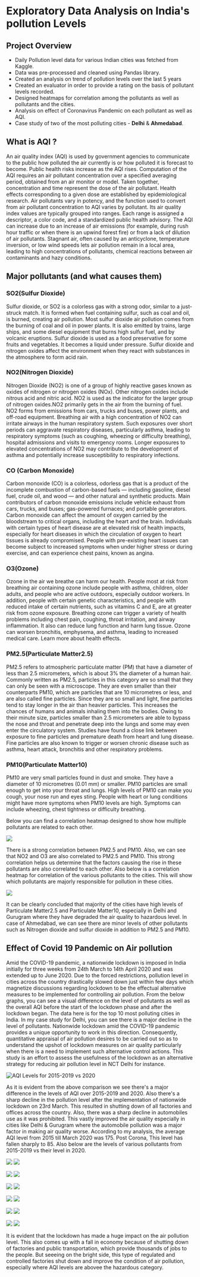 # Exploratory Data Analysis on India's pollution Levels

## Project Overview
- Daily Pollution level data for various Indian cities was fetched from Kaggle.
- Data was pre-processed and cleaned using Pandas library.
- Created an analysis on trend of pollution levels over the last 5 years
- Created an evaluator in order to provide a rating on the basis of pollutant levels recorded.
- Designed heatmaps for correlation among the pollutants as well as pollutants and the cities.
- Analysis on effect of Coronavirus Pandemic on each pollutant as well as AQI.
- Case study of two of the most polluting cities - **Delhi** & **Ahmedabad**.

## What is AQI ?
An air quality index (AQI) is used by government agencies to communicate to the public how polluted the air currently is or how polluted it is forecast to become. Public health risks increase as the AQI rises. Computation of the AQI requires an air pollutant concentration over a specified averaging period, obtained from an air monitor or model. Taken together, concentration and time represent the dose of the air pollutant. Health effects corresponding to a given dose are established by epidemiological research. Air pollutants vary in potency, and the function used to convert from air pollutant concentration to AQI varies by pollutant. Its air quality index values are typically grouped into ranges. Each range is assigned a descriptor, a color code, and a standardized public health advisory.
The AQI can increase due to an increase of air emissions (for example, during rush hour traffic or when there is an upwind forest fire) or from a lack of dilution of air pollutants. Stagnant air, often caused by an anticyclone, temperature inversion, or low wind speeds lets air pollution remain in a local area, leading to high concentrations of pollutants, chemical reactions between air contaminants and hazy conditions.

## Major pollutants (and what causes them)
### SO2(Sulfur Dioxide)
Sulfur dioxide, or SO2 is a colorless gas with a strong odor, similar to a just-struck match. It is formed when fuel containing sulfur, such as coal and oil, is burned, creating air pollution. Most sulfur dioxide air pollution comes from the burning of coal and oil in power plants. It is also emitted by trains, large ships, and some diesel equipment that burns high sulfur fuel, and by volcanic eruptions. Sulfur dioxide is used as a food preservative for some fruits and vegetables. It becomes a liquid under pressure. Sulfur dioxide and nitrogen oxides affect the environment when they react with substances in the atmosphere to form acid rain.
### NO2(Nitrogen Dioxide)
Nitrogen Dioxide (NO2) is one of a group of highly reactive gases known as oxides of nitrogen or nitrogen oxides (NOx). Other nitrogen oxides include nitrous acid and nitric acid. NO2 is used as the indicator for the larger group of nitrogen oxides.NO2 primarily gets in the air from the burning of fuel. NO2 forms from emissions from cars, trucks and buses, power plants, and off-road equipment. Breathing air with a high concentration of NO2 can irritate airways in the human respiratory system. Such exposures over short periods can aggravate respiratory diseases, particularly asthma, leading to respiratory symptoms (such as coughing, wheezing or difficulty breathing), hospital admissions and visits to emergency rooms. Longer exposures to elevated concentrations of NO2 may contribute to the development of asthma and potentially increase susceptibility to respiratory infections.
### CO (Carbon Monoxide)
Carbon monoxide (CO) is a colorless, odorless gas that is a product of the incomplete combustion of carbon-based fuels — including gasoline, diesel fuel, crude oil, and wood — and other natural and synthetic products. Main contributors of carbon monoxide emissions include vehicle exhaust from cars, trucks, and buses; gas-powered furnaces; and portable generators. Carbon monoxide can affect the amount of oxygen carried by the bloodstream to critical organs, including the heart and the brain. Individuals with certain types of heart disease are at elevated risk of health impacts, especially for heart diseases in which the circulation of oxygen to heart tissues is already compromised. People with pre-existing heart issues can become subject to increased symptoms when under higher stress or during exercise, and can experience chest pains, known as angina.
### O3(Ozone)
Ozone in the air we breathe can harm our health. People most at risk from breathing air containing ozone include people with asthma, children, older adults, and people who are active outdoors, especially outdoor workers. In addition, people with certain genetic characteristics, and people with reduced intake of certain nutrients, such as vitamins C and E, are at greater risk from ozone exposure. Breathing ozone can trigger a variety of health problems including chest pain, coughing, throat irritation, and airway inflammation. It also can reduce lung function and harm lung tissue. Ozone can worsen bronchitis, emphysema, and asthma, leading to increased medical care. Learn more about health effects.
### PM2.5(Particulate Matter2.5)
PM2.5 refers to atmospheric particulate matter (PM) that have a diameter of less than 2.5 micrometers, which is about 3% the diameter of a human hair. Commonly written as PM2.5, particles in this category are so small that they can only be seen with a microscope. They are even smaller than their counterparts PM10, which are particles that are 10 micrometres or less, and are also called fine particles. 
Since they are so small and light, fine particles tend to stay longer in the air than heavier particles. This increases the chances of humans and animals inhaling them into the bodies. Owing to their minute size, particles smaller than 2.5 micrometers are able to bypass the nose and throat and penetrate deep into the lungs and some may even enter the circulatory system. Studies have found a close link between exposure to fine particles and premature death from heart and lung disease. Fine particles are also known to trigger or worsen chronic disease such as asthma, heart attack, bronchitis and other respiratory problems.
### PM10(Particulate Matter10)
PM10 are very small particles found in dust and smoke. They have a diameter of 10 micrometres (0.01 mm) or smaller. PM10 particles are small enough to get into your throat and lungs. High levels of PM10 can make you cough, your nose run and eyes sting. People with heart or lung conditions might have more symptoms when PM10 levels are high. Symptoms can include wheezing, chest tightness or difficulty breathing.

Below you can find a correlation heatmap designed to show how multiple pollutants are related to each other.

![](Correlation-Pollutants.png)

There is a strong correlation between PM2.5 and PM10. Also, we can see that NO2 and O3 are also correlated to PM2.5 and PM10. This strong correlation helps us determine that the factors causing the rise in these pollutants are also correlated to each other.
Also below is a correlation heatmap for correlation of the various pollutants to the cities. This will show which pollutants are majorly responsible for pollution in these cities.

![](Correlation-City.png)

It can be clearly concluded that majority of the cities have high levels of Particulate Matter2.5 and Particulate Matter10, especially in Delhi and Gurugram where they have degraded the air quality to hazardous level. In case of Ahmedabad, we can see there are minor levels of other pollutants such as Nitrogen dioxide and sulfur dioxide in addition to PM2.5 and PM10. 

## Effect of Covid 19 Pandemic on Air pollution
Amid the COVID-19 pandemic, a nationwide lockdown is imposed in India initially for three weeks from 24th March to 14th April 2020 and was extended up to June 2020. Due to the forced restrictions, pollution level in cities across the country drastically slowed down just within few days which magnetize discussions regarding lockdown to be the effectual alternative measures to be implemented for controlling air pollution. From the below graphs, you can see a visual difference on the level of pollutants as well as the overall AQI before the start of the lockdown phase and after the lockdown began. The data here is for the top 10 most polluting cities in India. In my case study for Delhi, you can see there is a major decline in the level of pollutants.  Nationwide lockdown amid the COVID-19 pandemic provides a unique opportunity to work in this direction. Consequently, quantitative appraisal of air pollution desires to be carried out so as to understand the upshot of lockdown measures on air quality particularly when there is a need to implement such alternative control actions. This study is an effort to assess the usefulness of the lockdown as an alternative strategy for reducing air pollution level in NCT Delhi for instance.

![AQI Levels for 2015-2019 vs 2020](AQI%20over%202015-2019%20vs%202020.png) 

As it is evident from the above comparison we see there's a major difference in the levels of AQI over 2015-2019 and 2020. Also there's a sharp decline in the pollution level after the implementation of nationwide lockdown on 23rd March. This resulted in shutting down of all factories and offices across the country. Also, there was a sharp decline in automobiles use as it was prohibited. This vastly improved the air quality especially in cities like Delhi & Gurugram where the automobile pollution was a major factor in making air quality worse. 
According to my analysis, the average AQI level from 2015 till March 2020 was 175. Post Corona, This level has fallen sharply to 85. Also below are the levels of various pollutants from 2015-2019 vs their level in 2020. 

![](Trend%20of%20CO%20pollutant%20for%202015-2019.png) 
![](Trend%20of%20CO%20pollutant%20for%202020.png)

![](Trend%20of%20NO2%20pollutant%20for%202015-2019.png) 
![](Trend%20of%20NO2%20pollutant%20for%202020.png)

![](Trend%20of%20SO2%20pollutant%20for%202015-2019.png) 
![](Trend%20of%20SO2%20pollutant%20for%202020.png)

![](Trend%20of%20O3%20pollutant%20for%202015-2019.png) 
![](Trend%20of%20O3%20pollutant%20for%202020.png)

![](Trend%20of%20PM2.5%20pollutant%20for%202015-2019.png) 
![](Trend%20of%20PM2.5%20pollutant%20for%202020.png)

![](Trend%20of%20PM10%20pollutant%20for%202015-2019.png) 
![](Trend%20of%20PM10%20pollutant%20for%202020.png)

It is evident that the lockdown has made a huge impact on the air pollution level. This also comes up with a fall in economy because of shutting down of factories and public transportation, which provide thousands of jobs to the people. But seeeing on the bright side, this type of regulated and controlled factories shut down and improve the condition of air pollution, especially where AQI levels are abovee the hazardous category.
